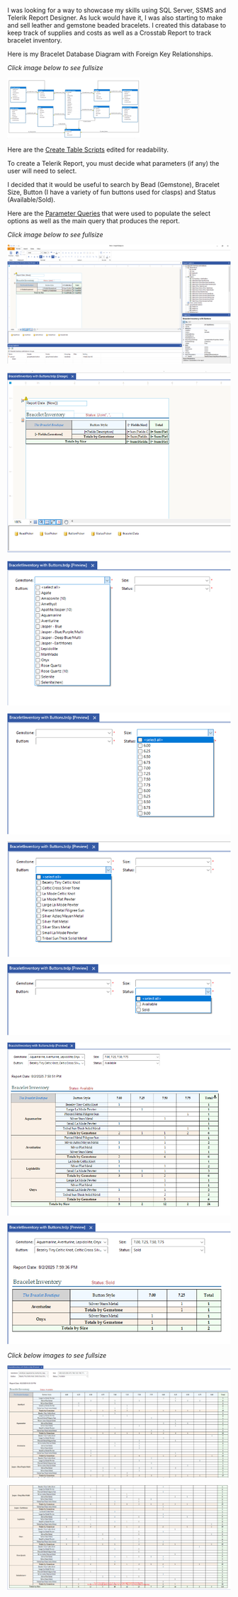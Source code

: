 

I was looking for a way to showcase my skills using SQL Server, SSMS and Telerik Report Designer.  As luck would have it, I was also starting to make and sell leather and gemstone beaded bracelets.  I created this database to keep track of supplies and costs as well as a Crosstab Report to track bracelet inventory.


Here is my Bracelet Database Diagram with Foreign Key Relationships.

_Click image below to see fullsize_

[![Bracelet Database Diagram](images/DatabaseDiagramwithFK-thumb.png)](images/DatabaseDiagramwithFK-full.png)


Here are the [Create Table Scripts](https://github.com/DMWIGGINS/SQL-and-Telerik-Reporting/blob/main/tables.sql) edited for readability.


To create a Telerik Report, you must decide what parameters (if any) the user will need to select.

I decided that it would be useful to search by Bead (Gemstone), Bracelet Size, Button (I have a variety of fun buttons used for clasps) and Status (Available/Sold).

Here are the [Parameter Queries](https://github.com/DMWIGGINS/SQL-and-Telerik-Reporting/blob/main/inventoryreport.sql) that were used to populate the select options as well as the main query that produces the report.


_Click image below to see fullsize_

![Telerik UI](images/ReportDesignerInterface.png)

![Unpopulated Report](images/InventoryReportUnpopulated.png)

![BeadPicker](images/BeadPickerwithData.png)

![SizePicker](images/SizePickerwithData.png)

![ButtonPicker](images/ButtonPickerwithData.png)

![StatusPicker](images/StatusPickerwithData.png)

![Size7sAvailable](images/Size7sAvailable.png)

![Size7sSold](images/Size7sSold.png)


_Click below images to see fullsize_

[![AllSizesAvailablePart1](images/AllSizesAvailablePart1.PNG)](images/AllSizesAvailablePart1.PNG)

[![AllSizesAvailablePart2](images/AllSizesAvailablePart2.PNG)](images/AllSizesAvailablePart2.PNG)
















